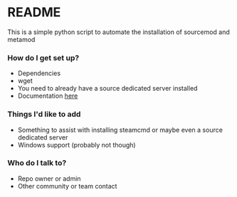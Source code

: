 # README #

This is a simple python script to automate the installation of sourcemod and metamod

### How do I get set up? ###

* Dependencies
* wget
* You need to already have a source dedicated server installed
* Documentation [here](https://developer.valvesoftware.com/wiki/SteamCMD)

### Things I'd like to add ###

* Something to assist with installing steamcmd or maybe even a source dedicated server
* Windows support (probably not though)

### Who do I talk to? ###

* Repo owner or admin
* Other community or team contact